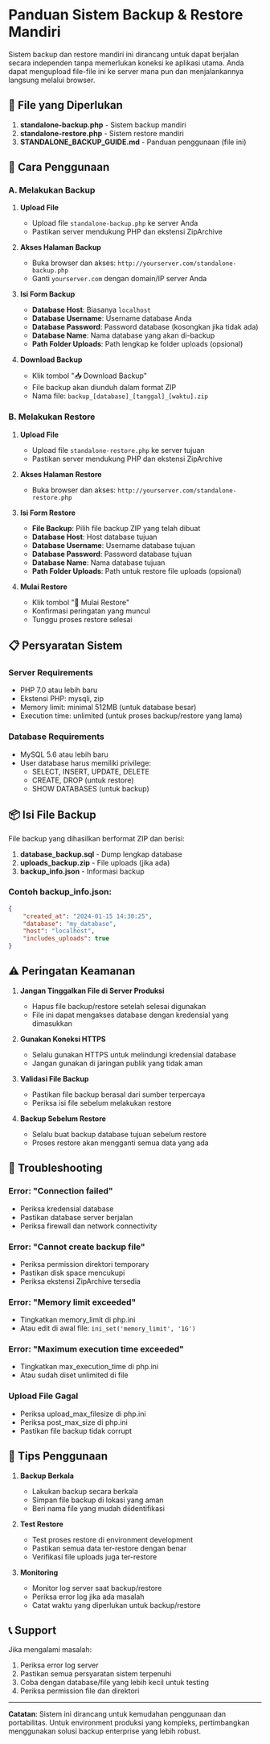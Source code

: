 # Panduan Sistem Backup & Restore Mandiri

Sistem backup dan restore mandiri ini dirancang untuk dapat berjalan secara independen tanpa memerlukan koneksi ke aplikasi utama. Anda dapat mengupload file-file ini ke server mana pun dan menjalankannya langsung melalui browser.

## 📁 File yang Diperlukan

1. **standalone-backup.php** - Sistem backup mandiri
2. **standalone-restore.php** - Sistem restore mandiri
3. **STANDALONE_BACKUP_GUIDE.md** - Panduan penggunaan (file ini)

## 🚀 Cara Penggunaan

### A. Melakukan Backup

1. **Upload File**
   - Upload file `standalone-backup.php` ke server Anda
   - Pastikan server mendukung PHP dan ekstensi ZipArchive

2. **Akses Halaman Backup**
   - Buka browser dan akses: `http://yourserver.com/standalone-backup.php`
   - Ganti `yourserver.com` dengan domain/IP server Anda

3. **Isi Form Backup**
   - **Database Host**: Biasanya `localhost`
   - **Database Username**: Username database Anda
   - **Database Password**: Password database (kosongkan jika tidak ada)
   - **Database Name**: Nama database yang akan di-backup
   - **Path Folder Uploads**: Path lengkap ke folder uploads (opsional)

4. **Download Backup**
   - Klik tombol "📥 Download Backup"
   - File backup akan diunduh dalam format ZIP
   - Nama file: `backup_[database]_[tanggal]_[waktu].zip`

### B. Melakukan Restore

1. **Upload File**
   - Upload file `standalone-restore.php` ke server tujuan
   - Pastikan server mendukung PHP dan ekstensi ZipArchive

2. **Akses Halaman Restore**
   - Buka browser dan akses: `http://yourserver.com/standalone-restore.php`

3. **Isi Form Restore**
   - **File Backup**: Pilih file backup ZIP yang telah dibuat
   - **Database Host**: Host database tujuan
   - **Database Username**: Username database tujuan
   - **Database Password**: Password database tujuan
   - **Database Name**: Nama database tujuan
   - **Path Folder Uploads**: Path untuk restore file uploads (opsional)

4. **Mulai Restore**
   - Klik tombol "🔄 Mulai Restore"
   - Konfirmasi peringatan yang muncul
   - Tunggu proses restore selesai

## 📋 Persyaratan Sistem

### Server Requirements
- PHP 7.0 atau lebih baru
- Ekstensi PHP: mysqli, zip
- Memory limit: minimal 512MB (untuk database besar)
- Execution time: unlimited (untuk proses backup/restore yang lama)

### Database Requirements
- MySQL 5.6 atau lebih baru
- User database harus memiliki privilege:
  - SELECT, INSERT, UPDATE, DELETE
  - CREATE, DROP (untuk restore)
  - SHOW DATABASES (untuk backup)

## 📦 Isi File Backup

File backup yang dihasilkan berformat ZIP dan berisi:

1. **database_backup.sql** - Dump lengkap database
2. **uploads_backup.zip** - File uploads (jika ada)
3. **backup_info.json** - Informasi backup

### Contoh backup_info.json:
```json
{
    "created_at": "2024-01-15 14:30:25",
    "database": "my_database",
    "host": "localhost",
    "includes_uploads": true
}
```

## ⚠️ Peringatan Keamanan

1. **Jangan Tinggalkan File di Server Produksi**
   - Hapus file backup/restore setelah selesai digunakan
   - File ini dapat mengakses database dengan kredensial yang dimasukkan

2. **Gunakan Koneksi HTTPS**
   - Selalu gunakan HTTPS untuk melindungi kredensial database
   - Jangan gunakan di jaringan publik yang tidak aman

3. **Validasi File Backup**
   - Pastikan file backup berasal dari sumber terpercaya
   - Periksa isi file sebelum melakukan restore

4. **Backup Sebelum Restore**
   - Selalu buat backup database tujuan sebelum restore
   - Proses restore akan mengganti semua data yang ada

## 🔧 Troubleshooting

### Error: "Connection failed"
- Periksa kredensial database
- Pastikan database server berjalan
- Periksa firewall dan network connectivity

### Error: "Cannot create backup file"
- Periksa permission direktori temporary
- Pastikan disk space mencukupi
- Periksa ekstensi ZipArchive tersedia

### Error: "Memory limit exceeded"
- Tingkatkan memory_limit di php.ini
- Atau edit di awal file: `ini_set('memory_limit', '1G')`

### Error: "Maximum execution time exceeded"
- Tingkatkan max_execution_time di php.ini
- Atau sudah diset unlimited di file

### Upload File Gagal
- Periksa upload_max_filesize di php.ini
- Periksa post_max_size di php.ini
- Pastikan file backup tidak corrupt

## 📝 Tips Penggunaan

1. **Backup Berkala**
   - Lakukan backup secara berkala
   - Simpan file backup di lokasi yang aman
   - Beri nama file yang mudah diidentifikasi

2. **Test Restore**
   - Test proses restore di environment development
   - Pastikan semua data ter-restore dengan benar
   - Verifikasi file uploads juga ter-restore

3. **Monitoring**
   - Monitor log server saat backup/restore
   - Periksa error log jika ada masalah
   - Catat waktu yang diperlukan untuk backup/restore

## 📞 Support

Jika mengalami masalah:
1. Periksa error log server
2. Pastikan semua persyaratan sistem terpenuhi
3. Coba dengan database/file yang lebih kecil untuk testing
4. Periksa permission file dan direktori

---

**Catatan**: Sistem ini dirancang untuk kemudahan penggunaan dan portabilitas. Untuk environment produksi yang kompleks, pertimbangkan menggunakan solusi backup enterprise yang lebih robust.